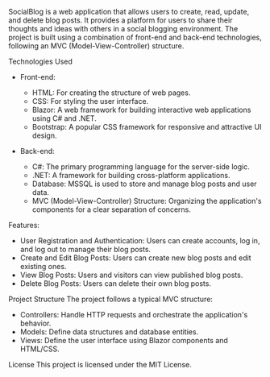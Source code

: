 SocialBlog is a web application that allows users to create, read, update, and delete blog posts. 
It provides a platform for users to share their thoughts and ideas with others in a social blogging environment. 
The project is built using a combination of front-end and back-end technologies, following an MVC (Model-View-Controller) structure.

Technologies Used
- Front-end:
  - HTML: For creating the structure of web pages.
  - CSS: For styling the user interface.
  - Blazor: A web framework for building interactive web applications using C# and .NET.
  - Bootstrap: A popular CSS framework for responsive and attractive UI design.

- Back-end:
  - C#: The primary programming language for the server-side logic.
  - .NET: A framework for building cross-platform applications.
  - Database: MSSQL is used to store and manage blog posts and user data.
  - MVC (Model-View-Controller) Structure: Organizing the application's components for a clear separation of concerns.

Features:
- User Registration and Authentication: Users can create accounts, log in, and log out to manage their blog posts.
- Create and Edit Blog Posts: Users can create new blog posts and edit existing ones.
- View Blog Posts: Users and visitors can view published blog posts.
- Delete Blog Posts: Users can delete their own blog posts.

Project Structure
The project follows a typical MVC structure:
- Controllers: Handle HTTP requests and orchestrate the application's behavior.
- Models: Define data structures and database entities.
- Views: Define the user interface using Blazor components and HTML/CSS.

License
This project is licensed under the MIT License.
